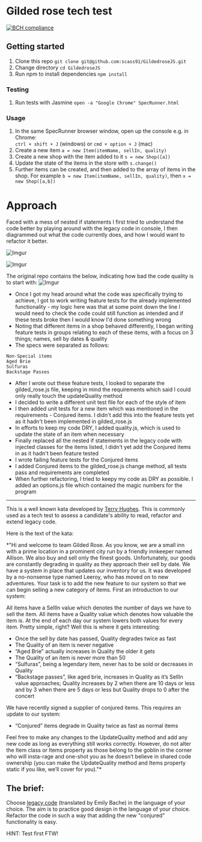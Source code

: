 # Gilded rose tech test

[![BCH compliance](https://bettercodehub.com/edge/badge/scass91/GildedroseJS?branch=master)](https://bettercodehub.com/)

## Getting started

1. Clone this repo `git clone git@github.com:scass91/GildedroseJS.git`
2. Change directory `cd GildedroseJS`
3. Run npm to install dependencies `npm install`

### Testing

1. Run tests with Jasmine `open -a "Google Chrome" SpecRunner.html`

### Usage
1. In the same SpecRunner browser window, open up the console e.g. in Chrome:  
  `ctrl + shift + J` (windows) or
 `cmd + option + J` (mac)
2. Create a new item `a = new Item(itemName, sellIn, quality)`
3. Create a new shop with the item added to it `s = new Shop([a])`
4. Update the state of the items in the store with `s.change()`
5. Further items can be created, and then added to the array of items in the shop. For example `b = new Item(itemName, sellIn, quality)`, then `x = new Shop([a,b])`

# Approach

Faced with a mess of nested if statements I first tried to understand the code better by playing around with the legacy code in console, I then diagrammed out what the code currently does, and how I would want to refactor it better.

![Imgur](https://i.imgur.com/C62xtVK.png)

![Imgur](https://i.imgur.com/dfAID7s.png)

The original repo contains the below, indicating how bad the code quality is to start with:
![Imgur](https://i.imgur.com/AAaXXTA.png)


* Once I got my head around what the code was specifically trying to achieve, I got to work writing feature tests for the already implemented functionality - my logic here was that at some point down the line I would need to check the code could still function as intended and if these tests broke then I would know I'd done something wrong
* Noting that different items in a shop behaved differently, I began writing feature tests in groups relating to each of these items, with a focus on 3 things; names, sell by dates & quality
* The specs were separated as follows:
```
Non-Special items
Aged Brie
Sulfuras
Backstage Passes
```
* After I wrote out these feature tests, I looked to separate the gilded_rose.js file, keeping in mind the requirements which said I could only really touch the updateQuality method
* I decided to write a different unit test file for each of the style of item
* I then added unit tests for a new item which was mentioned in the requirements - Conjured items. I didn't add this into the feature tests yet as it hadn't been implemented in gilded_rose.js
* In efforts to keep my code DRY, I added quality.js, which is used to update the state of an item when necessary
* Finally replaced all the nested if statements in the legacy code with injected classes for the items listed, I didn't yet add the Conjured items in as it hadn't been feature tested
* I wrote failing feature tests for the Conjured items
* I added Conjured items to the gilded_rose.js change method, all tests pass and requirements are completed
* When further refactoring, I tried to keepy my code as DRY as possible. I added an options.js file which contained the magic numbers for the program

--------

This is a well known kata developed by [Terry Hughes](http://iamnotmyself.com/2011/02/13/refactor-this-the-gilded-rose-kata/). This is commonly used as a tech test to assess a candidate's ability to read, refactor and extend legacy code.

Here is the text of the kata:

*"Hi and welcome to team Gilded Rose. As you know, we are a small inn with a prime location in a prominent city run by a friendly innkeeper named Allison. We also buy and sell only the finest goods. Unfortunately, our goods are constantly degrading in quality as they approach their sell by date. We have a system in place that updates our inventory for us. It was developed by a no-nonsense type named Leeroy, who has moved on to new adventures. Your task is to add the new feature to our system so that we can begin selling a new category of items. First an introduction to our system:

All items have a SellIn value which denotes the number of days we have to sell the item. All items have a Quality value which denotes how valuable the item is. At the end of each day our system lowers both values for every item. Pretty simple, right? Well this is where it gets interesting:

- Once the sell by date has passed, Quality degrades twice as fast
- The Quality of an item is never negative
- “Aged Brie” actually increases in Quality the older it gets
- The Quality of an item is never more than 50
- “Sulfuras”, being a legendary item, never has to be sold or decreases in Quality
- “Backstage passes”, like aged brie, increases in Quality as it’s SellIn value approaches; Quality increases by 2 when there are 10 days or less and by 3 when there are 5 days or less but Quality drops to 0 after the concert

We have recently signed a supplier of conjured items. This requires an update to our system:

* “Conjured” items degrade in Quality twice as fast as normal items

Feel free to make any changes to the UpdateQuality method and add any new code as long as everything still works correctly. However, do not alter the Item class or Items property as those belong to the goblin in the corner who will insta-rage and one-shot you as he doesn’t believe in shared code ownership (you can make the UpdateQuality method and Items property static if you like, we’ll cover for you)."*

## The brief:

Choose [legacy code](https://github.com/emilybache/GildedRose-Refactoring-Kata) (translated by Emily Bache) in the language of your choice. The aim is to practice good design in the language of your choice. Refactor the code in such a way that adding the new "conjured" functionality is easy.

HINT: Test first FTW!
